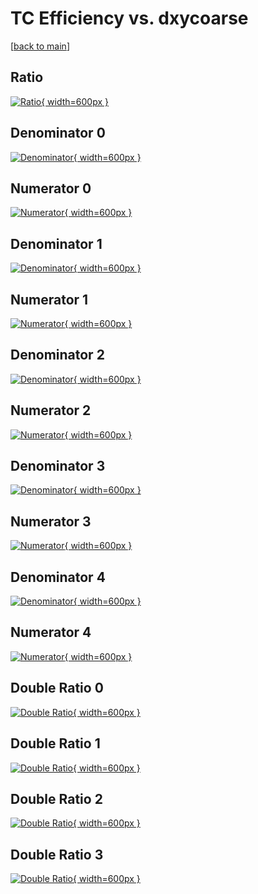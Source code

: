 # TC Efficiency vs. dxycoarse

[[back to main](./)]



## Ratio

[![Ratio](../mtv/var/TC_xtr_0_1_eff_dxycoarse.png){ width=600px }](../mtv/var/TC_xtr_0_1_eff_dxycoarse.pdf)

## Denominator 0

[![Denominator](../mtv/den/TC_xtr_0_1_eff_dxycoarse_den0.png){ width=600px }](../mtv/den/TC_xtr_0_1_eff_dxycoarse_den0.pdf)

## Numerator 0

[![Numerator](../mtv/num/TC_xtr_0_1_eff_dxycoarse_num0.png){ width=600px }](../mtv/num/TC_xtr_0_1_eff_dxycoarse_num0.pdf)

## Denominator 1

[![Denominator](../mtv/den/TC_xtr_0_1_eff_dxycoarse_den1.png){ width=600px }](../mtv/den/TC_xtr_0_1_eff_dxycoarse_den1.pdf)

## Numerator 1

[![Numerator](../mtv/num/TC_xtr_0_1_eff_dxycoarse_num1.png){ width=600px }](../mtv/num/TC_xtr_0_1_eff_dxycoarse_num1.pdf)

## Denominator 2

[![Denominator](../mtv/den/TC_xtr_0_1_eff_dxycoarse_den2.png){ width=600px }](../mtv/den/TC_xtr_0_1_eff_dxycoarse_den2.pdf)

## Numerator 2

[![Numerator](../mtv/num/TC_xtr_0_1_eff_dxycoarse_num2.png){ width=600px }](../mtv/num/TC_xtr_0_1_eff_dxycoarse_num2.pdf)

## Denominator 3

[![Denominator](../mtv/den/TC_xtr_0_1_eff_dxycoarse_den3.png){ width=600px }](../mtv/den/TC_xtr_0_1_eff_dxycoarse_den3.pdf)

## Numerator 3

[![Numerator](../mtv/num/TC_xtr_0_1_eff_dxycoarse_num3.png){ width=600px }](../mtv/num/TC_xtr_0_1_eff_dxycoarse_num3.pdf)

## Denominator 4

[![Denominator](../mtv/den/TC_xtr_0_1_eff_dxycoarse_den4.png){ width=600px }](../mtv/den/TC_xtr_0_1_eff_dxycoarse_den4.pdf)

## Numerator 4

[![Numerator](../mtv/num/TC_xtr_0_1_eff_dxycoarse_num4.png){ width=600px }](../mtv/num/TC_xtr_0_1_eff_dxycoarse_num4.pdf)

## Double Ratio 0

[![Double Ratio](../mtv/ratio/TC_xtr_0_1_eff_dxycoarse_ratio0.png){ width=600px }](../mtv/ratio/TC_xtr_0_1_eff_dxycoarse_ratio0.pdf)

## Double Ratio 1

[![Double Ratio](../mtv/ratio/TC_xtr_0_1_eff_dxycoarse_ratio1.png){ width=600px }](../mtv/ratio/TC_xtr_0_1_eff_dxycoarse_ratio1.pdf)

## Double Ratio 2

[![Double Ratio](../mtv/ratio/TC_xtr_0_1_eff_dxycoarse_ratio2.png){ width=600px }](../mtv/ratio/TC_xtr_0_1_eff_dxycoarse_ratio2.pdf)

## Double Ratio 3

[![Double Ratio](../mtv/ratio/TC_xtr_0_1_eff_dxycoarse_ratio3.png){ width=600px }](../mtv/ratio/TC_xtr_0_1_eff_dxycoarse_ratio3.pdf)

